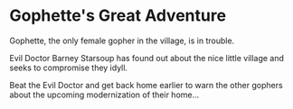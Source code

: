 # Gophette's Great Adventure

Gophette, the only female gopher in the village, is in trouble.

Evil Doctor Barney Starsoup has found out about the nice little village and seeks to compromise they idyll.

Beat the Evil Doctor and get back home earlier to warn the other gophers about the upcoming modernization of their home...